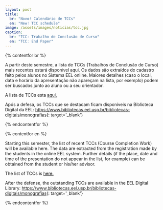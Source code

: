 ```yaml
---
layout: post
title:
  br: "Novo! Calendário de TCCs"
  en: "New! TCC schedule"
image: /assets/images/noticias/tcc.jpg
caption:
  br: "TCC: Trabalho de Conclusão de Curso"
  en: "TCC: End Paper"
---
```


{% contentfor br %}

A partir deste semestre, a lista de TCCs (Trabalhos de Conclusão de Curso) mais recentes estará disponível aqui. Os dados são extraídos do cadastro feito pelos alunos no Sistema EEL online. Maiores detalhes (caso o local, data e horário da apresentação não apareçam na lista, por exemplo) podem ser buscados junto ao aluno ou a seu orientador.

A lista de TCCs esta [aqui.]({{site.baseurl}}/TCC/)

Após a defesa, os TCCs que se destacam  ficam disponíveis na Biblioteca Digital da EEL: <https://www.bibliotecas.eel.usp.br/bibliotecas-digitais/monografias>{: target='_blank'}

{% endcontentfor %}

{% contentfor en %}

Starting this semester, the list of recent TCCs (Course Completion Work) will be available here. The data are extracted from the registration made by the students in the online EEL system. Further details (if the place, date and time of the presentation do not appear in the list, for example) can be obtained from the student or his/her advisor.

The list of TCCs is [here.]({{site.baseurl}}/en/TCC/)

After the defense, the outstanding TCCs are available in the EEL Digital Library: <https://www.bibliotecas.eel.usp.br/bibliotecas-digitais/monografias>{: target='_blank'}

{% endcontentfor %}
